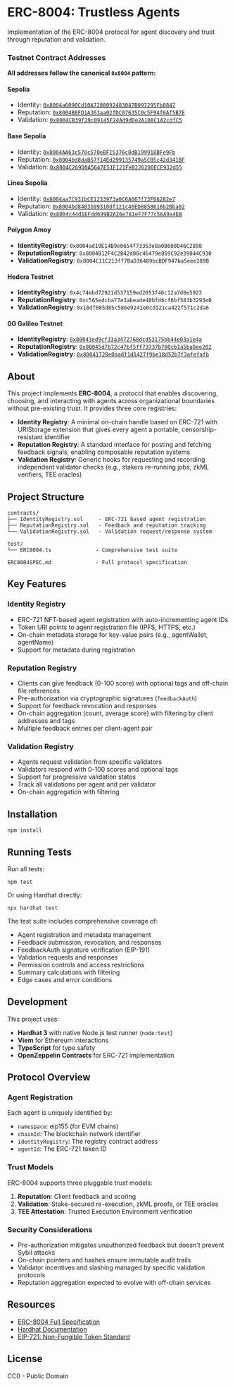 # ERC-8004: Trustless Agents

Implementation of the ERC-8004 protocol for agent discovery and trust through reputation and validation.

### Testnet Contract Addresses

**All addresses follow the canonical `0x8004` pattern:**

#### Sepolia
- Identity: [`0x8004a6090Cd10A7288092483047B097295Fb8847`](https://sepolia.etherscan.io/address/0x8004a6090Cd10A7288092483047B097295Fb8847)
- Reputation: [`0x8004B8FD1A363aa02fDC07635C0c5F94f6Af5B7E`](https://sepolia.etherscan.io/address/0x8004B8FD1A363aa02fDC07635C0c5F94f6Af5B7E)
- Validation: [`0x8004CB39f29c09145F24Ad9dDe2A108C1A2cdfC5`](https://sepolia.etherscan.io/address/0x8004CB39f29c09145F24Ad9dDe2A108C1A2cdfC5)

#### Base Sepolia
- Identity: [`0x8004AA63c570c570eBF15376c0dB199918BFe9Fb`](https://sepolia.basescan.org/address/0x8004AA63c570c570eBF15376c0dB199918BFe9Fb)
- Reputation: [`0x8004bd8daB57f14Ed299135749a5CB5c42d341BF`](https://sepolia.basescan.org/address/0x8004bd8daB57f14Ed299135749a5CB5c42d341BF)
- Validation: [`0x8004C269D0A5647E51E121FeB226200ECE932d55`](https://sepolia.basescan.org/address/0x8004C269D0A5647E51E121FeB226200ECE932d55)

#### Linea Sepolia
- Identity: [`0x8004aa7C931bCE1233973a0C6A667f73F66282e7`](https://sepolia.lineascan.build/address/0x8004aa7C931bCE1233973a0C6A667f73F66282e7)
- Reputation: [`0x8004bd8483b99310df121c46ED8858616b2Bba02`](https://sepolia.lineascan.build/address/0x8004bd8483b99310df121c46ED8858616b2Bba02)
- Validation: [`0x8004c44d1EFdd699B2A26e781eF7F77c56A9a4EB`](https://sepolia.lineascan.build/address/0x8004c44d1EFdd699B2A26e781eF7F77c56A9a4EB)

#### Polygon Amoy
- **IdentityRegistry**: `0x8004ad19E14B9e0654f73353e8a0B600D46C2898`
- **ReputationRegistry**: `0x8004B12F4C2B42d00c46479e859C92e39044C930`
- **ValidationRegistry**: `0x8004C11C213ff7BaD36489bcBDF947ba5eee289B`

#### Hedera Testnet
- **IdentityRegistry**: `0x4c74ebd72921d537159ed2053f46c12a7d8e5923`
- **ReputationRegistry**: `0xc565edcba77e3abeade40bfd6cf6bf583b3293e0`
- **ValidationRegistry**: `0x18df085d85c586e9241e0cd121ca422f571c2da6`

#### 0G Galileo Testnet
- **IdentityRegistry**: [`0x80043ed9cf33a3472768dcd53175bb44e03a1e4a`](https://chainscan-galileo.0g.ai/address/0x80043ed9cf33a3472768dcd53175bb44e03a1e4a)
- **ReputationRegistry**: [`0x80045d7b72c47bf5ff73737b780cb1a5ba8ee202`](https://chainscan-galileo.0g.ai/address/0x80045d7b72c47bf5ff73737b780cb1a5ba8ee202)
- **ValidationRegistry**: [`0x80041728e0aadf1d1427f9be18d52b7f3afefafb`](https://chainscan-galileo.0g.ai/address/0x80041728e0aadf1d1427f9be18d52b7f3afefafb)

## About

This project implements **ERC-8004**, a protocol that enables discovering, choosing, and interacting with agents across organizational boundaries without pre-existing trust. It provides three core registries:

- **Identity Registry**: A minimal on-chain handle based on ERC-721 with URIStorage extension that gives every agent a portable, censorship-resistant identifier
- **Reputation Registry**: A standard interface for posting and fetching feedback signals, enabling composable reputation systems
- **Validation Registry**: Generic hooks for requesting and recording independent validator checks (e.g., stakers re-running jobs, zkML verifiers, TEE oracles)

## Project Structure

```
contracts/
├── IdentityRegistry.sol     - ERC-721 based agent registration
├── ReputationRegistry.sol   - Feedback and reputation tracking
└── ValidationRegistry.sol   - Validation request/response system

test/
└── ERC8004.ts              - Comprehensive test suite

ERC8004SPEC.md              - Full protocol specification
```

## Key Features

### Identity Registry
- ERC-721 NFT-based agent registration with auto-incrementing agent IDs
- Token URI points to agent registration file (IPFS, HTTPS, etc.)
- On-chain metadata storage for key-value pairs (e.g., agentWallet, agentName)
- Support for metadata during registration

### Reputation Registry
- Clients can give feedback (0-100 score) with optional tags and off-chain file references
- Pre-authorization via cryptographic signatures (`feedbackAuth`)
- Support for feedback revocation and responses
- On-chain aggregation (count, average score) with filtering by client addresses and tags
- Multiple feedback entries per client-agent pair

### Validation Registry
- Agents request validation from specific validators
- Validators respond with 0-100 scores and optional tags
- Support for progressive validation states
- Track all validations per agent and per validator
- On-chain aggregation with filtering

## Installation

```shell
npm install
```

## Running Tests

Run all tests:
```shell
npm test
```

Or using Hardhat directly:
```shell
npx hardhat test
```

The test suite includes comprehensive coverage of:
- Agent registration and metadata management
- Feedback submission, revocation, and responses
- FeedbackAuth signature verification (EIP-191)
- Validation requests and responses
- Permission controls and access restrictions
- Summary calculations with filtering
- Edge cases and error conditions

## Development

This project uses:
- **Hardhat 3** with native Node.js test runner (`node:test`)
- **Viem** for Ethereum interactions
- **TypeScript** for type safety
- **OpenZeppelin Contracts** for ERC-721 implementation

## Protocol Overview

### Agent Registration
Each agent is uniquely identified by:
- `namespace`: eip155 (for EVM chains)
- `chainId`: The blockchain network identifier
- `identityRegistry`: The registry contract address
- `agentId`: The ERC-721 token ID

### Trust Models
ERC-8004 supports three pluggable trust models:
1. **Reputation**: Client feedback and scoring
2. **Validation**: Stake-secured re-execution, zkML proofs, or TEE oracles
3. **TEE Attestation**: Trusted Execution Environment verification

### Security Considerations
- Pre-authorization mitigates unauthorized feedback but doesn't prevent Sybil attacks
- On-chain pointers and hashes ensure immutable audit trails
- Validator incentives and slashing managed by specific validation protocols
- Reputation aggregation expected to evolve with off-chain services

## Resources

- [ERC-8004 Full Specification](./ERC8004SPEC.md)
- [Hardhat Documentation](https://hardhat.org/docs)
- [EIP-721: Non-Fungible Token Standard](https://eips.ethereum.org/EIPS/eip-721)

## License

CC0 - Public Domain
